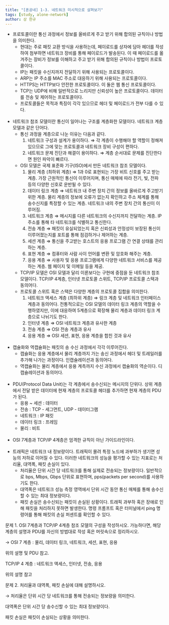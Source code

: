 ```yaml
---
title: "[혼공네] 1-3. 네트워크 미시적으로 살펴보기"
tags: [study, alone-network]
author: 상 한규
---
```

- 프로토콜이란 통신 과정에서 정보를 올바르게 주고 받기 위해 합의된 규칙이나 방법을 의미한다.
    - 현대는 주로 패킷 교환 방식을 사용하는데, 페이로드를 상자에 담아 헤더를 작성하여 첨부하면 네트워크 장비를 통해 페이로드가 발송된다. 이 때 페이로드를 옮겨주는 장비가 정보를 이해하고 주고 받기 위해 합의된 규칙이나 방법이 프로토콜이다.
    - IP는 패킷을 수신지까지 전달하기 위해 사용되는 프로토콜이다.
    - ARP는 IP 주소를 MAC 주소로 대응하기 위해 사용되는 프로토콜이다.
    - HTTPS는 HTTP보다 안전한 프로토콜이다. 이 둘은 웹 통신 프로토콜이다.
    - TCP는 UDP에 비해 일반적으로 느리지만 신뢰성이 높은 프로토콜이다. 데이터를 전송 및 제어하는 프로토콜이다.
    - 프로토콜들은 목적과 특징이 각각 있으므로 헤더 및 페이로드가 전부 다를 수 있다.
<br><br>
- 네트워크 참조 모델이란 통신이 일어나는 구조를 계층화한 모델이다. 네트워크 계층 모델과 같은 단어다.
    - 통신 과정을 계층으로 나눈 이유는 다음과 같다.
        1. 네트워크 구성과 설계가 용이하다. ⇒ 각 계층이 수행해야 할 역할이 정해져 있으므로 그에 맞는 프로토콜과 네트워크 장비 구성이 편하다.
        2. 네트워크 문제 진단과 해결이 용이하다. ⇒ 계층 순서대로 문제를 진단한다면 원인 파악이 빠르다.
    - OSI 모델은 국제 표준화 기구(ISO)에서 만든 네트워크 참조 모델이다.
        1. 물리 계층 (최하위 계층) ⇒ 1과 0로 표현되는 가장 비트 신호를 주고 받는 계층. 가장 근원적인 통신이 이루어지며, 통신 매체에 따라 전기, 빛, 전파 등의 다양한 신호로 운반될 수 있다.
        2. 데이터 링크 계층 ⇒ 네트워크 내 주변 장치 간의 정보를 올바르게 주고받기 위한 계층. 물리 계층의 정보에 오류가 없는지 확인하고 주소 체계를 통해 송수신지를 특정할 수 있는 계층. 네트워크 내의 주변 장치 간의 통신이 이루어짐.
        3. 네트워크 계층 ⇒ 메시지를 다른 네트워크의 수신지까지 전달하는 계층. IP 주소를 통해 타 네트워크를 식별하고 통신한다.
        4. 전송 계층 ⇒ 패킷이 유실되었는지 혹은 신뢰성과 안정성이 보장된 통신이 이루어졌는지를 포트를 통해 점검하거나 제어하는 계층.
        5. 세션 계층 ⇒ 통신을 주고받는 호스트의 응용 프로그램 간 연결 상태를 관리하는 계층.
        6. 표현 계층 ⇒ 컴퓨터와 사람 사이 언어를 변환 및 암호화 해주는 계층.
        7. 응용 계층 ⇒ 사용자 및 응용 프로그램에게 다양한 네트워크 서비스를 제공하는 계층. 웹 페이지 및 이메일 등을 제공.
    - TCP/IP 모델은 OSI 모델과 달리 이론보다는 구현에 중점을 둔 네트워크 참조 모델이다. TCP/IP 4계층, 인터넷 프로토콜 스위트, TCP/IP 프로토콜 스택과 동의어다.
    + 프로토콜 스위트 혹은 스택은 다양한 계층의 프로토콜 집합을 의미한다.
        1. 네트워크 액세스 계층 (최하위 계층) ⇒ 링크 계층 및 네트워크 인터페이스 계층과 동의어다. 전통적으로는 OSI 모델의 데이터 링크 계층의 역할을 수행하였지만, 이에 대응하여 5계층으로 확장해 물리 계층과 데이터 링크 계층으로 나뉘기도 한다.
        2. 인터넷 계층 ⇒ OSI 네트워크 계층과 유사한 계층
        3. 전송 계층 ⇒ OSI 전송 계층과 유사
        4. 응용 계층 ⇒ OSI 세션, 표현, 응용 계층을 합친 것과 유사
<br><br>
- 캡슐화와 역캡슐화는 패킷의 송 수신 과정에서 각각 이루어진다.
    - 캡슐화는 응용 계층에서 물리 계층까지 가는 송신 과정에서 헤더 및 트레일러를 추가해 나가는 과정이다. 인캡슐레이션과 동의어다.
    - 역캡슐화는 물리 계층에서 응용 계측까지 수신 과정에서 캡슐화의 역순이다. 디캡슐레이션과 동의어다.
<br><br>
- PDU(Protocol Data Unit)는 각 계층에서 송수신되는 메시지의 단위다. 상위 계층에서 전달 받은 데이터에 현재 계층의 프로토콜 헤더를 추가하면 현재 계층의 PDU가 된다.
    - 응용 ~ 세션 : 데이터
    - 전송 : TCP - 세그먼트, UDP - 데이터그램
    - 네트워크 : IP 패킷
    - 데이터 링크 : 프레임
    - 물리 : 비트
<br><br>
- OSI 7계층과 TCP/IP 4계층은 엄격한 규칙이 아닌 가이드라인이다.
<br><br>
- 트래픽은 네트워크 내 정보량이다. 트래픽이 몰려 특정 노드에 과부하가 생기면 성능의 저하로 이어질 수 있다. 이러한 네트워크의 성능을 평가할 수 있는 지표로는 처리율, 대역폭, 패킷 손실이 있다.
    - 처리율은 단위 시간 당 네트워크를 통해 실제로 전송되는 정보량이다. 일반적으로 bps, Mbps, Gbps 단위로 표현하며, pps(packets per second)를 사용하기도 한다.
    - 대역폭은 네트워크 성능 측정 영역에서 단위 시간 동안 통신 매체를 통해 송수신할 수 있는 최대 정보량이다.
    - 패킷 손실은 송수신되는 패킷이 손실된 상황이다. 트래픽 과부하 혹은 장애로 인해 패킷을 처리하지 못하면 발생한다. 명령 프롬프트 혹은 터미널에서 ping 명령어를 통해 패킷의 손실 퍼센트를 확인할 수 있다.

문제 1. OSI 7계층과 TCP/IP 4계층 참조 모델의 구성을 작성하시오. 가능하다면, 해당 계층의 설명과 PDU를 자신의 방법대로 작성 혹은 머릿속으로 정리하시오.

→ OSI 7 계층 : 물리, 데이터 링크, 네트워크, 세션, 표현, 응용

위의 설명 및 PDU 참고.

TCP/IP 4 계층 : 네트워크 액세스, 인터넷, 전송, 응용

위의 설명 참고

문제 2. 처리율과 대역폭, 패킷 손실에 대해 설명하시오.

→ 처리율은 단위 시간 당 네트워크를 통해 전송되는 정보량을 의미한다.

대역폭은 단위 시간 당 송수신할 수 있는 최대 정보량이다.

패킷 손실은 패킷이 손실되는 상황을 의미한다.